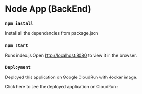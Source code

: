 # Node App (BackEnd)

### `npm install`

Install all the dependencies from package.json

### `npm start`

Runs  index.js 
Open [http://localhost:8080](http://localhost:8080) to view it in the browser.

### `Deployment`

Deployed this application on Google CloudRun with docker image.

Click here to see the deployed application on CloudRun : 
<!-- https://frontend-starwars-redspace.herokuapp.com/ -->
